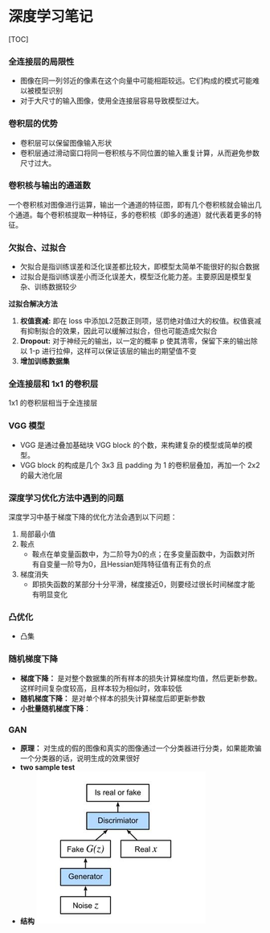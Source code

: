 # 深度学习笔记
[TOC]
### 全连接层的局限性
* 图像在同一列邻近的像素在这个向量中可能相距较远。它们构成的模式可能难以被模型识别
* 对于大尺寸的输入图像，使用全连接层容易导致模型过大。

### 卷积层的优势
* 卷积层可以保留图像输入形状
* 卷积层通过滑动窗口将同一卷积核与不同位置的输入重复计算，从而避免参数尺寸过大。

### 卷积核与输出的通道数
一个卷积核对图像进行运算，输出一个通道的特征图，即有几个卷积核就会输出几个通道。每个卷积核提取一种特征，多的卷积核（即多的通道）就代表着更多的特征。

### 欠拟合、过拟合
* 欠拟合是指训练误差和泛化误差都比较大，即模型太简单不能很好的拟合数据
* 过拟合是指训练误差小而泛化误差大，模型泛化能力差。主要原因是模型复杂、训练数据较少

**过拟合解决方法**
1. **权值衰减:** 即在 loss 中添加L2范数正则项，惩罚绝对值过大的权值。权值衰减有抑制拟合的效果，因此可以缓解过拟合，但也可能造成欠拟合
2. **Dropout:** 对于神经元的输出，以一定的概率 p 使其清零，保留下来的输出除以 1-p 进行拉伸，这样可以保证该层的输出的期望值不变
3. **增加训练数据集** 

### 全连接层和 1x1 的卷积层
1x1 的卷积层相当于全连接层

### VGG 模型
* VGG 是通过叠加基础块 VGG block 的个数，来构建复杂的模型或简单的模型。
* VGG block 的构成是几个 3x3 且 padding 为 1 的卷积层叠加，再加一个 2x2 的最大池化层

### 深度学习优化方法中遇到的问题
深度学习中基于梯度下降的优化方法会遇到以下问题：
1. 局部最小值
2. 鞍点
    * 鞍点在单变量函数中，为二阶导为0的点；在多变量函数中，为函数对所有自变量一阶导为0，且Hessian矩阵特征值有正有负的点
3. 梯度消失
    * 即损失函数的某部分十分平滑，梯度接近0，则要经过很长时间梯度才能有明显变化

### 凸优化
* 凸集

### 随机梯度下降
* **梯度下降：** 是对整个数据集的所有样本的损失计算梯度均值，然后更新参数。这样时间复杂度较高，且样本较为相似时，效率较低
* **随机梯度下降：** 是对单个样本的损失计算梯度后即更新参数
* **小批量随机梯度下降**：


### GAN
* **原理：** 对生成的假的图像和真实的图像通过一个分类器进行分类，如果能欺骗一个分类器的话，说明生成的效果很好
* **two sample test**
* **结构**
![GAN](https://github.com/BITWu/Deep_Learning_note/blob/master/%E6%89%80%E6%9C%89%E6%8F%92%E5%9B%BE/GAN_%E7%BB%93%E6%9E%84.PNG)
